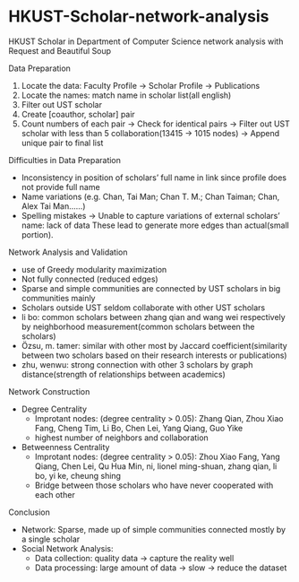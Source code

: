 # HKUST-Scholar-network-analysis
HKUST Scholar in Department of Computer Science network analysis with Request and Beautiful Soup

Data Preparation
1. Locate the data: Faculty Profile → Scholar Profile → Publications
2. Locate the names: match name in scholar list(all english)
3. Filter out UST scholar
4. Create [coauthor, scholar] pair
5. Count numbers of each pair → Check for identical pairs → Filter out UST scholar with less than 5 collaboration(13415 → 1015 nodes)  → Append unique pair to final list

Difficulties in Data Preparation
- Inconsistency in position of scholars’ full name in link since profile does not provide full name
- Name variations (e.g. Chan, Tai Man; Chan T. M.; Chan Taiman; Chan, Alex Tai Man……)
- Spelling mistakes -> Unable to capture variations of external scholars’ name: lack of data These lead to generate more edges than actual(small portion).

Network Analysis and Validation
- use of Greedy modularity maximization
- Not fully connected (reduced edges)
- Sparse and simple communities are connected by UST scholars in big communities mainly
- Scholars outside UST seldom collaborate with other UST scholars
- li bo: common scholars between zhang qian and wang wei respectively by neighborhood measurement(common scholars between the scholars)
- Özsu, m. tamer: similar with other most by Jaccard coefficient(similarity between two scholars based on their research interests or publications)
- zhu, wenwu: strong connection with other 3 scholars by graph distance(strength of relationships between academics)

Network Construction
- Degree Centrality
  * Improtant nodes: (degree centrality > 0.05): Zhang Qian, Zhou Xiao Fang, Cheng Tim, Li Bo, Chen Lei, Yang Qiang, Guo Yike
  * highest number of neighbors and collaboration
- Betweenness Centrality
  * Improtant nodes: (degree centrality > 0.05): Zhou Xiao Fang, Yang Qiang, Chen Lei, Qu Hua Min, ni, lionel ming-shuan, zhang qian, li bo, yi ke, cheung shing
  * Bridge between those scholars who have never cooperated with each other
 
Conclusion
- Network: Sparse, made up of simple communities connected mostly by a single scholar
- Social Network Analysis:
  * Data collection: quality data → capture the reality well
  * Data processing: large amount of data → slow → reduce the dataset




